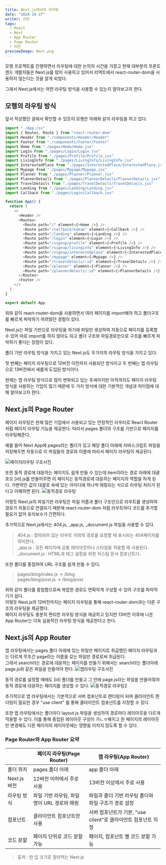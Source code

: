 ```yaml
---
title: Next.js에서의 라우팅
date: "2024-10-27"
writer: 리안
tags:
  - React
  - Next
  - App Router
  - Page Router
  - 리안
previewImage: Next.png
---
```


모행 프로젝트를 진행하면서 라우팅에 대한 논의의 시간을 가졌고 현재 대부분의 프론트엔드 개발자들은 Next.js를 많이 사용하고 있어서 리액트에서 react-router-dom을 사용하지 않는다는 것을 알게 되었다.

그래서 Next.js에서는 어떤 라우팅 방식을 사용할 수 있는지 알아보고자 한다.

## 모행의 라우팅 방식

앞서 작성했던 글에서 확인할 수 있듯이 모행은 아래와 같이 라우팅을 하고 있다.

```js
import "./App.css"
import { Routes, Route } from "react-router-dom"
import Header from "./components/Header/Header"
import Footer from "./components/Footer/Footer"
import Home from "./pages/Home/Home.jsx"
import Login from "./pages/Login/Login.jsx"
import Profile from "./pages/Profile/Profile.jsx"
import LivingInfo from "./pages/LivingInfo/LivingInfo.jsx"
import InterestedPlace from "./pages/InterestedPlace/InterestedPlace.jsx"
import Mypage from "./pages/Mypage/Mypage.jsx"
import Planner from "./pages/Planner/Planner.jsx"
import PlannerDetails from "./pages/PlannerDetails/PlannerDetails.jsx"
import TravelDetails from "./pages/TravelDetails/TravelDetails.jsx"
import Landing from "./pages/Landing/Landing.jsx"
import Callback from "./pages/Login/Callback.jsx"

function App() {
  return (
    <>
      <Header />
      <Routes>
        <Route path="/" element={<Home />} />
        <Route path="/callback/kakao" element={<Callback />} />
        <Route path="/landing" element={<Landing />} />
        <Route path="/login" element={<Login />} />
        <Route path="/signup/profile" element={<Profile />} />
        <Route path="/signup/livinginfo" element={<LivingInfo />} />
        <Route path="/signup/interestedplace" element={<InterestedPlace />} />
        <Route path="/mypage" element={<Mypage />} />
        <Route path="/traveldetails/:id" element={<TravelDetails />} />
        <Route path="/planner" element={<Planner />} />
        <Route path="/plannerdetails/:id" element={<PlannerDetails />} />
      </Routes>
      <Footer />
    </>
  )
}

export default App
```

위와 같이 react-router-dom을 사용하면서 여러 페이지를 import해야 하고 폴더구조를 빠르게 파악하기 어려웠던 경험이 있다.

Next.js는 파일 기반으로 라우팅을 하기에 파일만 생성하여 자동으로 페이지를 등록할 수 있어 따로 import를 하지 않아도 되고 폴더 구조와 파일경로만으로 구조를 빠르게 파악하기 좋다는 장점이 있다.

폴더 기반 라우팅 방식을 가지고 있는 Next.js도 두가지의 라우팅 방식을 가지고 있다.

첫 번째는 페이지 라우팅으로 12버전 이전까지 사용되던 방식이고 두 번째는 앱 라우팅으로 13버전에서 새롭게 도입된 방식이다.

현재는 앱 라우팅 방식으로 많이 변화되고 있는 추세이지만 아직까지도 페이지 라우팅 방식을 사용하는 기업이 많기 때문에 두 가지 방식에 대한 기본적인 개념과 차이점에 대해 알아보고자 한다.

## Next.js의 Page Router

페이지 라우팅은 현재 많은 기업에서 사용되고 있는 안정적인 라우터로 React Router 처럼 페이지 라우팅 기능을 제공한다. 따라서 pages 폴더의 구조를 기반으로 페이지를 라우팅해준다.

예를 들어 Next App에 pages라는 폴더가 있고 해당 폴더 아래에 자바스크립트 파일을 저장해두면 자동으로 이 파일들의 경로와 이름에 따라서 페이지 라우팅이 제공된다.

![페이지라우팅 구조사진](../../page-router.png)

또한 동적 경로에 대응하는 페이지도 쉽게 만들 수 있는데 item이라는 경로 아래에 대괄호오 [id].js를 만들어주면 이 페이지는 동적경로에 대응하는 페이지의 역할을 하게 된다.
가변적인 값이 대괄호 속에 있는 아이디에 하나씩 매핑되는 식으로 라우팅 처리가 된다고 이해하면 된다.
![동적경로 라우팅](../../dynamic-routes.png)

이렇듯 Next.js의 파일기반 라우팅은 파일 이름과 폴더 구조만으로 라우트를 생성하여 경로가 자동으로 연결되기 때문에 react-router-dom 처럼 라우트마다 코드를 추가할 필요가 없어 유지보수가 간편하다.

추가적으로 Next.js에서는 404.js, \_app.js, \_document.js 파일을 사용할 수 있다.

> 404.js : 정의되어 있는 라우트 이외의 경로를 요청할 때 표시되는 404페이지를 의미한다.  
> \_app.js : 모든 페이지에 공통 레이아웃이나 스타일을 적용할 때 사용된다.  
> \_document.js : HTML과 <head> 태그 설정을 위한 커스텀 문서 컴포넌트다.

또한 폴더를 중첩하여 URL 구조를 쉽게 만들 수 있다.

> pages/blog/index.js -> /blog  
> pages/blog/post.js -> /blog/post

위와 같이 폴더를 중첩함으로써 복잡한 경로도 면확하게 구성할 수 있어 구조를 파악하기가 쉽다.  
이렇듯 Next.js의 12버전까지는 페이지 라우팅을 통해 react-router-dom과는 다른 구조의 라우팅을 제공했다.  
페이지 라우팅도 충분히 편리한 라우팅 방식을 제공하고 있지만 13버전 이후에 나온 App Router는 더욱 실용적인 라우팅 방식을 제공한다고 한다.

## Next.js의 App Router

앱 라우팅에서는 pages 폴더 아래에 있는 파일만 페이지로 취급했던 페이지 라우팅과는 다르게 무조건 page라는 이름을 갖는 파일만 경로로써 취급된다.  
그래서 search라는 경로에 대응하는 페이지를 만들기 위해서는 search라는 폴더아래 page.js와 같은 파일을 만들어야 한다.
![앱라우팅 구조사진](../../app-router.png)

동적 경로를 설정할 때에도 [id] 폴더를 만들고 그 안에 page.js라는 파일을 만들어줘야 동적 경로에 대응하는 페이지를 생성할 수 있다.
![동적경로 라우팅2](../../dynamic-routes2.png)

추가적으로 앱 라우팅에서는 기본적으로 서버 컴포넌트로 렌더링이 되며 클라이언트 렌더링이 필요한 경우 "use client" 를 통해 클라이언트 컴포넌트를 지정할 수 있다.

또한 앱 라우팅에서는 폴더마다 layout.js 파일을 생성하여 경로마다 레이아웃을 다르게 적용할 수 있다. 이를 통해 중첩된 레이아웃 구성이 가ㄴㅇ해지고 한 페이지의 레이아웃만 변경해도 다른 페이지의 레이아웃에는 영향을 미치지 않도록 할 수 있다.

### Page Router와 App Router 요약

|              | 페이지 라우팅(Page Router)                 | 앱 라우팅(App Router)                                         |
| ------------ | ------------------------------------------ | ------------------------------------------------------------- |
| 폴더 위치    | pages 폴더 아래                            | app 폴더 아래                                                 |
| Next.js 버전 | 12버전 이하에서 주로 사용                  | 13버전 이상에서 주로 사용                                     |
| 라우팅 방식  | 파일 기반 라우팅, 파일명이 URL 경로와 매핑 | 파일과 폴더 기반 라우팅 폴더와 파일 구조가 경로 설정          |
| 컴포넌트     | 클라이언트 컴포넌트만 사용                 | 서버 컴포넌트가 기본, "use client"로 클라이언트 컴포넌트 지정 |
| 코드 분할    | 페이지 단위로 코드 분할 가능               | 페이지, 컴포넌트 별 코드 분할 가능                            |

> 출처 : 한 입 크기로 잘라먹는 Next.js
